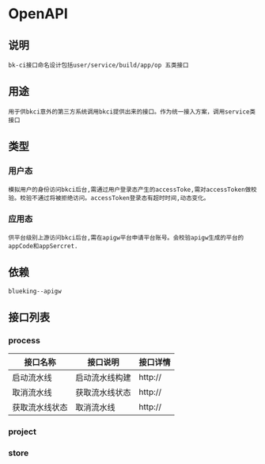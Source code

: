 # OpenAPI
## 说明
    bk-ci接口命名设计包括user/service/build/app/op 五类接口
## 用途
    用于供bkci意外的第三方系统调用bkci提供出来的接口。作为统一接入方案，调用service类接口
## 类型
### 用户态
    模拟用户的身份访问bkci后台,需通过用户登录态产生的accessToke,需对accessToken做校验。校验不通过将被拒绝访问。accessToken登录态有超时时间,动态变化。
### 应用态
    供平台级别上游访问bkci后台,需在apigw平台申请平台账号。会校验apigw生成的平台的appCode和appSercret. 
## 依赖
    blueking--apigw
## 接口列表
### process
接口名称|接口说明|接口详情
------|-------|-------
启动流水线|启动流水线构建| http://
取消流水线|获取流水线状态| http://
获取流水线状态|取消流水线|http://
### project
### store



